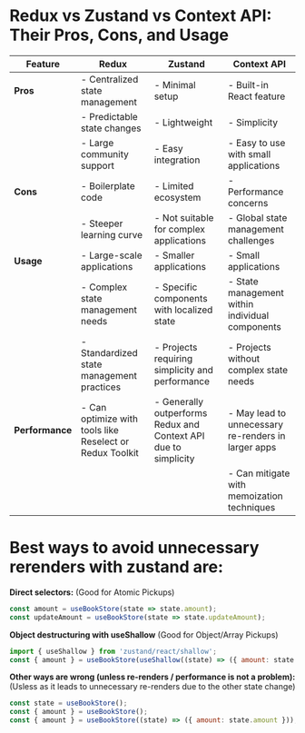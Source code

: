 
# Redux vs Zustand vs Context API: Their Pros, Cons, and Usage

| Feature          | Redux                                     | Zustand                                   | Context API                                 |
|------------------|-------------------------------------------|-------------------------------------------|---------------------------------------------|
| **Pros**         | - Centralized state management            | - Minimal setup                           | - Built-in React feature                    |
|                  | - Predictable state changes               | - Lightweight                             | - Simplicity                                |
|                  | - Large community support                 | - Easy integration                        | - Easy to use with small applications       |
| **Cons**         | - Boilerplate code                        | - Limited ecosystem                       | - Performance concerns                      |
|                  | - Steeper learning curve                  | - Not suitable for complex applications   | - Global state management challenges        |
| **Usage**        | - Large-scale applications                | - Smaller applications                    | - Small applications                        |
|                  | - Complex state management needs          | - Specific components with localized state| - State management within individual components |
|                  | - Standardized state management practices | - Projects requiring simplicity and performance | - Projects without complex state needs     |
| **Performance**  | - Can optimize with tools like Reselect or Redux Toolkit | - Generally outperforms Redux and Context API due to simplicity | - May lead to unnecessary re-renders in larger apps |
|                  |                                           |                                           | - Can mitigate with memoization techniques  |



# Best ways to avoid unnecessary rerenders with zustand are:

**Direct selectors:** (Good for Atomic Pickups)
```javascript
const amount = useBookStore(state => state.amount);
const updateAmount = useBookStore(state => state.updateAmount);
```

**Object destructuring with useShallow** (Good for Object/Array Pickups)
```javascript
import { useShallow } from 'zustand/react/shallow';
const { amount } = useBookStore(useShallow((state) => ({ amount: state.amount })));
```

**Other ways are wrong (unless re-renders / performance is not a problem):** (Usless as it leads to unnecessary re-renders due to the other state change)
```javascript
const state = useBookStore(); 
const { amount } = useBookStore();
const { amount } = useBookStore((state) => ({ amount: state.amount }));
```


